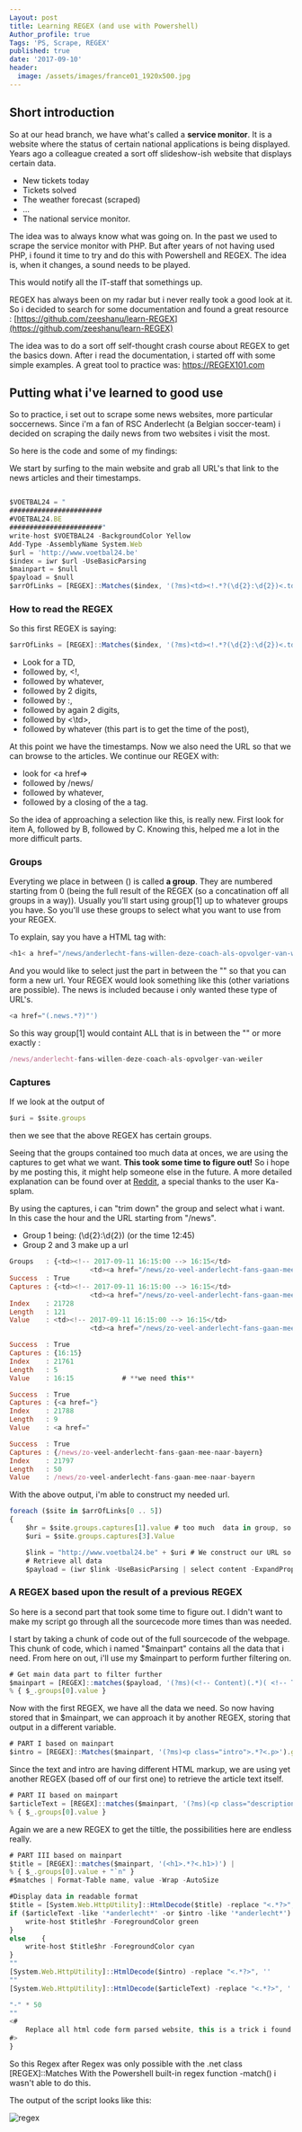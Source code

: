 ```yaml
---
Layout: post
title: Learning REGEX (and use with Powershell)
Author_profile: true
Tags: 'PS, Scrape, REGEX'
published: true
date: '2017-09-10'
header:
  image: /assets/images/france01_1920x500.jpg
---
```

## Short introduction
So at our head branch, we have what's called a **service monitor**.
It is a website where the status of certain national applications is being displayed.
Years ago a colleague created a sort off slideshow-ish website that displays certain data.

- New tickets today
- Tickets solved
- The weather forecast (scraped)
- ...
- The national service monitor.

The idea was to always know what was going on.
In the past we used to scrape the service monitor with PHP. But after years of not having used PHP, i found it time to try and do this with Powershell and REGEX. The idea is, when it changes, a sound needs to be played.

This would notify all the IT-staff that somethings up.

REGEX has always been on my radar but i never really took a good look at it.
So i decided to search for some documentation and found a great resource :
[https://github.com/zeeshanu/learn-REGEX](https://github.com/zeeshanu/learn-REGEX)

The idea was to do a sort off self-thought crash course about REGEX to get the basics down.
After i read the documentation, i started off with some simple examples.
A great tool to practice was: https://REGEX101.com

## Putting what i've learned to good use
So to practice,  i set out to scrape some news websites, more particular soccernews.
Since i'm a fan of RSC Anderlecht (a Belgian soccer-team) i decided on scraping the daily news from two websites i visit the most.

So here is the code and some of my findings:

We start by surfing to the main website and grab all URL's that link to the news articles and their timestamps.

```javascript

$VOETBAL24 = "
#######################
#VOETBAL24.BE
#######################"
write-host $VOETBAL24 -BackgroundColor Yellow
Add-Type -AssemblyName System.Web
$url = 'http://www.voetbal24.be'
$index = iwr $url -UseBasicParsing
$mainpart = $null
$payload = $null
$arrOfLinks = [REGEX]::Matches($index, '(?ms)<td><!.*?(\d{2}:\d{2})<.td>.*?(<a href=")(\/news\/.*?)\">')

```
### How to read the REGEX

So this first REGEX is saying:
```javascript
$arrOfLinks = [REGEX]::Matches($index, '(?ms)<td><!.*?(\d{2}:\d{2})<.td>.*?(<a href=")(\/news\/.*?)\">')
```
- Look for a TD,
- followed by, <!,
- followed by whatever,
- followed by 2 digits,
- followed by :,
- followed by again 2 digits,
- followed by <\td>,
- followed by whatever (this part is to get the time of the post),

At this point we have the timestamps. Now we also need the URL so that we can browse to the articles.
We continue our REGEX with:

- look for <a href=>
- followed by /news/
- followed by whatever,
- followed by a closing of the a tag.

So the idea of approaching a selection like this, is really new. First look for item A, followed by B, followed by C.
Knowing this, helped me a lot in the more difficult parts.

### Groups
Everyting we place in between () is called **a group**. They are numbered starting from 0 (being the full result of the REGEX (so a concatination off all groups in a way)).
Usually you'll start using group[1] up to whatever groups you have.
So you'll use these groups to select what you want to use from your REGEX.

To explain, say you have a HTML tag with:

```javascript
<h1< a href="/news/anderlecht-fans-willen-deze-coach-als-opvolger-van-weiler">Anderlecht-fans willen deze coach als opvolger van Weiler</a></h1>
```

And you would like to select just the part in between the "" so that you can form a new url.
Your REGEX would look something like this (other variations are possible).
The news is included because i only wanted these type of URL's.

```javascript
<a href="(.news.*?)"')
```
So this way group[1] would containt ALL that is in between the "" or more exactly :

```javascript
/news/anderlecht-fans-willen-deze-coach-als-opvolger-van-weiler
```

### Captures
If we look at the output of
```javascript
$uri = $site.groups
```
then we see that the above REGEX has certain groups.

Seeing that the groups contained too much data at onces, we are using the captures to get what we want. **This took some time to figure out!**
So i hope by me posting this, it might help someone else in the future. A more detailed explanation can be found over at [Reddit](https://www.reddit.com/r/PowerShell/comments/6xd3ah/regex_based_on_output_of_another_regex/), a special thanks to the user Ka-splam.

By using the captures, i can "trim down" the group and select what i want. In this case the hour and the URL starting from "/news".

- Group 1 being: (\d{2}:\d{2}) (or the time 12:45)
- Group 2 and 3 make up a url

```javascript
Groups   : {<td><!-- 2017-09-11 16:15:00 --> 16:15</td>
                    <td><a href="/news/zo-veel-anderlecht-fans-gaan-mee-naar-bayern">, 16:15, <a href=", /news/zo-veel-anderlecht-fans-gaan-mee-naar-bayern}
Success  : True
Captures : {<td><!-- 2017-09-11 16:15:00 --> 16:15</td>
                    <td><a href="/news/zo-veel-anderlecht-fans-gaan-mee-naar-bayern">}
Index    : 21728
Length   : 121
Value    : <td><!-- 2017-09-11 16:15:00 --> 16:15</td>
                    <td><a href="/news/zo-veel-anderlecht-fans-gaan-mee-naar-bayern">

Success  : True
Captures : {16:15}
Index    : 21761
Length   : 5
Value    : 16:15            # **we need this**

Success  : True
Captures : {<a href="}
Index    : 21788
Length   : 9
Value    : <a href="

Success  : True
Captures : {/news/zo-veel-anderlecht-fans-gaan-mee-naar-bayern}
Index    : 21797
Length   : 50
Value    : /news/zo-veel-anderlecht-fans-gaan-mee-naar-bayern            # **we need this**
```

With the above output, i'm able to construct my needed url.

```javascript
foreach ($site in $arrOfLinks[0 .. 5])
{
    $hr = $site.groups.captures[1].value # too much  data in group, so we use captures
    $uri = $site.groups.captures[3].Value

    $link = "http://www.voetbal24.be" + $uri # We construct our URL so that we can scrape the article
    # Retrieve all data
    $payload = (iwr $link -UseBasicParsing | select content -ExpandProperty content)
```
### A REGEX based upon the result of a previous REGEX
So here is a second part that took some time to figure out.
I didn't want to make my script go through all the sourcecode more times than was needed.

I start by taking a chunk of code out of the full sourcecode of the webpage. This chunk of code, which i named "$mainpart"
contains all the data that i need. From here on out, i'll use my $mainpart to perform further filtering on.

```javascript
# Get main data part to filter further
$mainpart = [REGEX]::matches($payload, '(?ms)(<!-- Content)(.*)( <!-- Twitter -->)') |
% { $_.groups[0].value }
```

Now with the first REGEX, we have all the data we need.
So now having stored that in $mainpart, we can approach it by another REGEX, storing that output in a different variable.

```javascript
# PART I based on mainpart
$intro = [REGEX]::Matches($mainpart, '(?ms)<p class="intro">.*?<.p>').groups[0].value
```

Since the text and intro are having different HTML markup, we are using yet another REGEX (based off of our first one) to retrieve the article text itself.

```javascript
# PART II based on mainpart
$articleText = [REGEX]::matches($mainpart, '(?ms)(<p class="description">.*?)(<!-- Twitter -->)') |
% { $_.groups[0].value }
```

Again we are a new REGEX to get the tiltle, the possibilities here are endless really.

```javascript
# PART III based on mainpart
$title = [REGEX]::matches($mainpart, '(<h1>.*?<.h1>)') |
% { $_.groups[0].value + "`n" }
#$matches | Format-Table name, value -Wrap -AutoSize

#Display data in readable format
$title = [System.Web.HttpUtility]::HtmlDecode($title) -replace "<.*?>", ''
if ($articleText -like '*anderlecht*' -or $intro -like '*anderlecht*')	{
    write-host $title$hr -ForegroundColor green
}
else	{
    write-host $title$hr -ForegroundColor cyan
}
""
[System.Web.HttpUtility]::HtmlDecode($intro) -replace "<.*?>", ''
""
[System.Web.HttpUtility]::HtmlDecode($articleText) -replace "<.*?>", ''

"-" * 50
""
<#
    Replace all html code form parsed website, this is a trick i found at : http://www.powershellmagazine.com/2014/07/09/pstip-decoding-an-html-encoded-string/
#>
}
```

So this Regex after Regex was only possible with the .net class [REGEX]::Matches
With the Powershell built-in regex function -match() i wasn't able to do this.

The output of the script looks like this:

![regex]({{site.baseurl}}/assets/images/LearningREGEX/regex.png)
